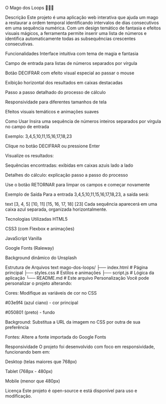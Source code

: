 O Mago dos Loops 🧙‍♂️✨

Descrição
Este projeto é uma aplicação web interativa que ajuda um mago a restaurar a ordem temporal identificando intervalos de dias consecutivos em uma sequência numérica.
Com um design temático de fantasia e efeitos visuais mágicos, a ferramenta permite inserir uma lista de números e identifica automaticamente todas as subsequências crescentes consecutivas.

Funcionalidades
Interface intuitiva com tema de magia e fantasia

Campo de entrada para listas de números separados por vírgula

Botão DECIFRAR com efeito visual especial ao passar o mouse

Exibição horizontal dos resultados em caixas destacadas

Passo a passo detalhado do processo de cálculo

Responsividade para diferentes tamanhos de tela

Efeitos visuais temáticos e animações suaves

Como Usar
Insira uma sequência de números inteiros separados por vírgula no campo de entrada

Exemplo: 3,4,5,10,11,15,16,17,18,23

Clique no botão DECIFRAR ou pressione Enter

Visualize os resultados:

Sequências encontradas: exibidas em caixas azuis lado a lado

Detalhes do cálculo: explicação passo a passo do processo

Use o botão RETORNAR para limpar os campos e começar novamente

Exemplo de Saída
Para a entrada 3,4,5,10,11,15,16,17,18,23, a saída será:

text
[3, 4, 5] [10, 11] [15, 16, 17, 18] [23]
Cada sequência aparecerá em uma caixa azul separada, organizada horizontalmente.

Tecnologias Utilizadas
HTML5

CSS3 (com Flexbox e animações)

JavaScript Vanilla

Google Fonts (Raleway)

Background dinâmico do Unsplash

Estrutura de Arquivos
text
mago-dos-loops/
├── index.html        # Página principal
├── styles.css        # Estilos e animações
├── script.js         # Lógica da aplicação
└── README.md         # Este arquivo
Personalização
Você pode personalizar o projeto alterando:

Cores: Modifique as variáveis de cor no CSS

#03e9f4 (azul ciano) - cor principal

#050801 (preto) - fundo

Background: Substitua a URL da imagem no CSS por outra de sua preferência

Fontes: Altere a fonte importada do Google Fonts

Responsividade
O projeto foi desenvolvido com foco em responsividade, funcionando bem em:

Desktop (telas maiores que 768px)

Tablet (768px - 480px)

Mobile (menor que 480px)

Licença
Este projeto é open-source e está disponível para uso e modificação.

